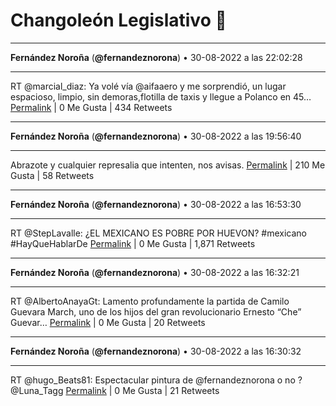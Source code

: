 # Changoleón Legislativo 🙈
*****
**Fernández Noroña** (**@fernandeznorona**) • 30-08-2022 a las 22:02:28
*****
RT @marcial_diaz: Ya volé vía @aifaaero y me sorprendió, un lugar espacioso, limpio, sin demoras,flotilla de taxis y llegue a Polanco en 45…
[Permalink](https://twitter.com/fernandeznorona/status/1564856123269816321) | 0 Me Gusta | 434 Retweets
*****
**Fernández Noroña** (**@fernandeznorona**) • 30-08-2022 a las 19:56:40
*****
Abrazote y cualquier represalia que intenten, nos avisas.
[Permalink](https://twitter.com/fernandeznorona/status/1564824466370297858) | 210 Me Gusta | 58 Retweets
*****
**Fernández Noroña** (**@fernandeznorona**) • 30-08-2022 a las 16:53:30
*****
RT @StepLavalle: ¿EL MEXICANO ES POBRE POR HUEVON? #mexicano #HayQueHablarDe
[Permalink](https://twitter.com/fernandeznorona/status/1564778373070684163) | 0 Me Gusta | 1,871 Retweets
*****
**Fernández Noroña** (**@fernandeznorona**) • 30-08-2022 a las 16:32:21
*****
RT @AlbertoAnayaGt: Lamento profundamente la partida de Camilo Guevara March, uno de los hijos del gran revolucionario Ernesto “Che” Guevar…
[Permalink](https://twitter.com/fernandeznorona/status/1564773046841327616) | 0 Me Gusta | 20 Retweets
*****
**Fernández Noroña** (**@fernandeznorona**) • 30-08-2022 a las 16:30:32
*****
RT @hugo_Beats81: Espectacular pintura de @fernandeznorona  o no ? @Luna_Tagg
[Permalink](https://twitter.com/fernandeznorona/status/1564772593223077888) | 0 Me Gusta | 21 Retweets